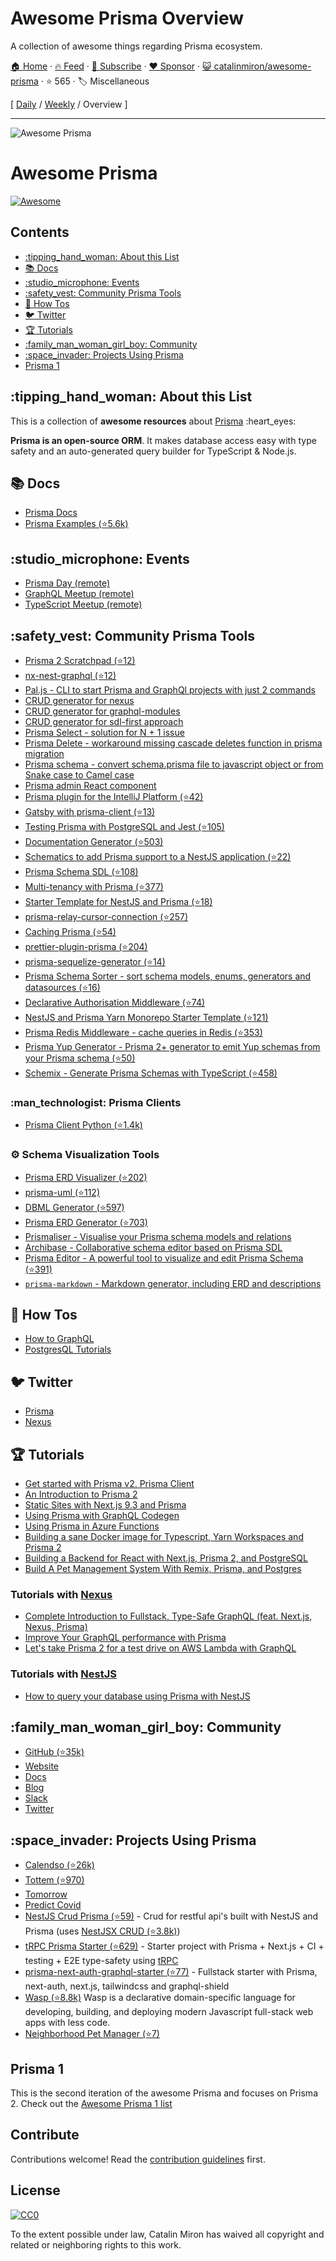 # Awesome Prisma Overview

A collection of awesome things regarding Prisma ecosystem.

[🏠 Home](/README.md) · [🔥 Feed](https://www.trackawesomelist.com/catalinmiron/awesome-prisma/rss.xml) · [📮 Subscribe](https://trackawesomelist.us17.list-manage.com/subscribe?u=d2f0117aa829c83a63ec63c2f&id=36a103854c) · [❤️  Sponsor](https://github.com/sponsors/theowenyoung) · [😺 catalinmiron/awesome-prisma](https://github.com/catalinmiron/awesome-prisma) · ⭐ 565 · 🏷️ Miscellaneous

[ [Daily](/content/catalinmiron/awesome-prisma/README.md) / [Weekly](/content/catalinmiron/awesome-prisma/week/README.md) / Overview ]

---

![Awesome Prisma](https://i.imgur.com/MQdCTuN.png)

# Awesome Prisma

[![Awesome](https://awesome.re/badge.svg)](https://awesome.re)

## Contents

*   [:tipping\_hand\_woman: About this List](#tipping_hand_woman-about-this-list)
*   [:books: Docs](#books-docs)
*   [:studio\_microphone: Events](#studio_microphone-events)
*   [:safety\_vest: Community Prisma Tools](#safety_vest-community-prisma-tools)
*   [:thinking: How Tos](#thinking-how-tos)
*   [:bird: Twitter](#bird-twitter)
*   [:trophy: Tutorials](#trophy-tutorials)
*   [:family\_man\_woman\_girl\_boy: Community](#family_man_woman_girl_boy-community)
*   [:space\_invader: Projects Using Prisma](#space_invader-projects-using-prisma)
*   [Prisma 1](#prisma-1)

## :tipping\_hand\_woman: About this List

This is a collection of **awesome resources** about [Prisma](https://www.prisma.io/ "Modern Database Access for TypeScript & Node.js") :heart\_eyes:

**Prisma is an open-source ORM**. It makes database access easy with type safety and an auto-generated query builder for TypeScript & Node.js.

## :books: Docs

*   [Prisma Docs](https://www.prisma.io/docs/)
*   [Prisma Examples (⭐5.6k)](https://github.com/prisma/prisma-examples)

## :studio\_microphone: Events

*   [Prisma Day (remote)](http://prisma.io/day)
*   [GraphQL Meetup (remote)](https://www.meetup.com/graphql-berlin/)
*   [TypeScript Meetup (remote)](https://www.meetup.com/TypeScript-Berlin/)

## :safety\_vest: Community Prisma Tools

*   [Prisma 2 Scratchpad (⭐12)](https://github.com/ctrlplusb/prisma2-template)
*   [nx-nest-graphql (⭐12)](https://github.com/beeman/nx-nest-graphql)
*   [Pal.js - CLI to start Prisma and GraphQl projects with just 2 commands](https://paljs.com)
*   [CRUD generator for nexus](https://paljs.com/generator/nexus)
*   [CRUD generator for graphql-modules](https://paljs.com/generator/graphql-modules)
*   [CRUD generator for sdl-first approach](https://paljs.com/generator/sdl)
*   [Prisma Select - solution for N + 1 issue](https://paljs.com/plugins/select)
*   [Prisma Delete - workaround missing cascade deletes function in prisma migration](https://paljs.com/plugins/delete)
*   [Prisma schema - convert schema.prisma file to javascript object or from Snake case to Camel case](https://paljs.com/cli/schema)
*   [Prisma admin React component](https://paljs.com/prisma-admin)
*   [Prisma plugin for the IntelliJ Platform (⭐42)](https://github.com/gabrielcolson/intellij-prisma)
*   [Gatsby with prisma-client (⭐13)](https://github.com/LekoArts/gatsby-with-prisma-client)
*   [Testing Prisma with PostgreSQL and Jest (⭐105)](https://github.com/ctrlplusb/prisma-pg-jest)
*   [Documentation Generator (⭐503)](https://github.com/pantharshit00/prisma-docs-generator)
*   [Schematics to add Prisma support to a NestJS application (⭐22)](https://github.com/marcjulian/nestjs-prisma)
*   [Prisma Schema SDL (⭐108)](https://github.com/amplication/prisma-schema-dsl)
*   [Multi-tenancy with Prisma (⭐377)](https://github.com/errorname/prisma-multi-tenant)
*   [Starter Template for NestJS and Prisma (⭐18)](https://github.com/fivethree-team/nestjs-prisma-starter)
*   [prisma-relay-cursor-connection (⭐257)](https://github.com/devoxa/prisma-relay-cursor-connection)
*   [Caching Prisma (⭐54)](https://github.com/joellefkowitz/cached-prisma)
*   [prettier-plugin-prisma (⭐204)](https://github.com/umidbekk/prettier-plugin-prisma)
*   [prisma-sequelize-generator (⭐14)](https://github.com/floydspace/prisma-sequelize-generator)
*   [Prisma Schema Sorter - sort schema models, enums, generators and datasources (⭐16)](https://github.com/omar-dulaimi/prisma-schema-sorter)
*   [Declarative Authorisation Middleware (⭐74)](https://github.com/joindeed/prisma-auth)
*   [NestJS and Prisma Yarn Monorepo Starter Template (⭐121)](https://github.com/alitnk/nest-prisma-monorepo)
*   [Prisma Redis Middleware - cache queries in Redis (⭐353)](https://github.com/Asjas/prisma-redis-middleware)
*   [Prisma Yup Generator - Prisma 2+ generator to emit Yup schemas from your Prisma schema (⭐50)](https://github.com/omar-dulaimi/prisma-yup-generator)
*   [Schemix - Generate Prisma Schemas with TypeScript (⭐458)](https://github.com/ridafkih/schemix)

### :man\_technologist: Prisma Clients

*   [Prisma Client Python (⭐1.4k)](https://github.com/RobertCraigie/prisma-client-py)

### :gear: Schema Visualization Tools

*   [Prisma ERD Visualizer (⭐202)](https://github.com/skn0tt/prisma-erd)
*   [prisma-uml (⭐112)](https://github.com/emyann/prisma-uml)
*   [DBML Generator (⭐597)](https://github.com/notiz-dev/prisma-dbml-generator)
*   [Prisma ERD Generator (⭐703)](https://github.com/keonik/prisma-erd-generator)
*   [Prismaliser - Visualise your Prisma schema models and relations](https://prismaliser.app/)
*   [Archibase - Collaborative schema editor based on Prisma SDL](https://archibase.dev/)
*   [Prisma Editor - A powerful tool to visualize and edit Prisma Schema (⭐391)](https://github.com/mohammed-bahumaish/prisma-editor)
*   [`prisma-markdown` - Markdown generator, including ERD and descriptions](https://github.com/samchon/prisma-markdown)

## :thinking: How Tos

*   [How to GraphQL](https://www.howtographql.com/)
*   [PostgresQL Tutorials](https://www.prisma.io/tutorials/?tag=postgresql)

## :bird: Twitter

*   [Prisma](http://twitter.com/prisma)
*   [Nexus](http://twitter.com/nexusgql)

## :trophy: Tutorials

*   [Get started with Prisma v2. Prisma Client](https://egghead.io/playlists/get-started-with-prisma-v2-prisma-client-8bae)
*   [An Introduction to Prisma 2](https://blog.logrocket.com/an-introduction-to-prisma-2/)
*   [Static Sites with Next.js 9.3 and Prisma](https://leerob.io/blog/next-prisma)
*   [Using Prisma with GraphQL Codegen](https://medium.com/tomorrowapp/using-prisma-with-graphql-codegen-eed022c13749)
*   [Using Prisma in Azure Functions](https://swacblooms.com/using-prisma-in-azure-functions/)
*   [Building a sane Docker image for Typescript, Yarn Workspaces and Prisma 2](https://medium.com/@emilefugulin/building-a-sane-docker-image-for-typescript-lerna-and-prisma-2-76d8ff9926e4)
*   [Building a Backend for React with Next.js, Prisma 2, and PostgreSQL](https://www.youtube.com/watch?v=Bqacj0iOL68)
*   [Build A Pet Management System With Remix, Prisma, and Postgres](https://www.youtube.com/watch?v=wqyHGQlZcws\&list=PLTnRtjQN5ieYu9SdwLvzKYFVtfqySY7FT)

### Tutorials with [Nexus](https://www.nexusjs.org/#/)

*   [Complete Introduction to Fullstack, Type-Safe GraphQL (feat. Next.js, Nexus, Prisma)](https://dev.to/prisma/complete-introduction-to-fullstack-type-safe-graphql-feat-next-js-nexus-prisma-c5)
*   [Improve Your GraphQL performance with Prisma](https://dev.to/ahmedelywa/improve-your-graphql-performance-with-prisma-2jia)
*   [Let's take Prisma 2 for a test drive on AWS Lambda with GraphQL](https://itnext.io/lets-take-prisma-2-for-a-test-drive-on-aws-lambda-with-graphql-%EF%B8%8F-f4be711e93cc)

### Tutorials with [NestJS](https://nestjs.com/)

*   [How to query your database using Prisma with NestJS](https://notiz.dev/blog/how-to-connect-nestjs-with-prisma)

## :family\_man\_woman\_girl\_boy: Community

*   [GitHub (⭐35k)](https://github.com/prisma/prisma/)
*   [Website](https://prisma.io)
*   [Docs](https://prisma.io/docs/)
*   [Blog](https://prisma.io/blog)
*   [Slack](https://slack.prisma.io/)
*   [Twitter](https://twitter.com/prisma)

## :space\_invader: Projects Using Prisma

*   [Calendso (⭐26k)](https://github.com/calendso/calendso)
*   [Tottem (⭐970)](https://github.com/poulainv/tottem)
*   [Tomorrow](https://www.tomorrowapp.io/)
*   [Predict Covid](https://predictcovid.com/)
*   [NestJS Crud Prisma (⭐59)](https://github.com/silicon-hills/nestjs-crud-prisma) - Crud for restful api's built with NestJS and Prisma (uses [NestJSX CRUD (⭐3.8k)](https://github.com/nestjsx/crud))
*   [tRPC Prisma Starter (⭐629)](https://github.com/trpc/examples-next-prisma-starter) - Starter project with Prisma + Next.js + CI + testing + E2E type-safety using [tRPC](https://trpc.io)
*   [prisma-next-auth-graphql-starter (⭐77)](https://github.com/wangel13/prisma-next-auth-graphql-starter) - Fullstack starter with Prisma, next-auth, next.js, tailwindcss and graphql-shield
*   [Wasp (⭐8.8k)](https://github.com/wasp-lang/wasp) Wasp is a declarative domain-specific language for developing, building, and deploying modern Javascript full-stack web apps with less code.
*   [Neighborhood Pet Manager (⭐7)](https://github.com/AustinGil/npm)

## Prisma 1

This is the second iteration of the awesome Prisma and focuses on Prisma 2.
Check out the [Awesome Prisma 1 list](https://github.com/catalinmiron/awesome-prisma/blob/main/readme.md/awesome-prisma1.md)

## Contribute

Contributions welcome! Read the [contribution guidelines](https://github.com/catalinmiron/awesome-prisma/blob/main/readme.md/contributing.md) first.

## License

[![CC0](http://mirrors.creativecommons.org/presskit/buttons/88x31/svg/cc-zero.svg)](http://creativecommons.org/publicdomain/zero/1.0)

To the extent possible under law, Catalin Miron has waived all copyright and
related or neighboring rights to this work.

